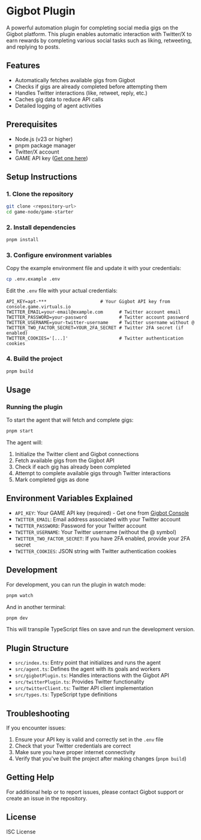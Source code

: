 # Gigbot Plugin

A powerful automation plugin for completing social media gigs on the Gigbot platform. This plugin enables automatic interaction with Twitter/X to earn rewards by completing various social tasks such as liking, retweeting, and replying to posts.

## Features

- Automatically fetches available gigs from Gigbot
- Checks if gigs are already completed before attempting them
- Handles Twitter interactions (like, retweet, reply, etc.)
- Caches gig data to reduce API calls
- Detailed logging of agent activities

## Prerequisites

- Node.js (v23 or higher)
- pnpm package manager
- Twitter/X account
- GAME API key ([Get one here](https://console.game.virtuals.io/))

## Setup Instructions

### 1. Clone the repository

```bash
git clone <repository-url>
cd game-node/game-starter
```

### 2. Install dependencies

```bash
pnpm install
```

### 3. Configure environment variables

Copy the example environment file and update it with your credentials:

```bash
cp .env.example .env
```

Edit the `.env` file with your actual credentials:

```
API_KEY=apt-***                    # Your Gigbot API key from console.game.virtuals.io
TWITTER_EMAIL=your-email@example.com      # Twitter account email
TWITTER_PASSWORD=your-password            # Twitter account password
TWITTER_USERNAME=your-twitter-username    # Twitter username without @
TWITTER_TWO_FACTOR_SECRET=YOUR_2FA_SECRET # Twitter 2FA secret (if enabled)
TWITTER_COOKIES='[...]'                   # Twitter authentication cookies
```

### 4. Build the project

```bash
pnpm build
```

## Usage

### Running the plugin

To start the agent that will fetch and complete gigs:

```bash
pnpm start
```

The agent will:
1. Initialize the Twitter client and Gigbot connections
2. Fetch available gigs from the Gigbot API
3. Check if each gig has already been completed
4. Attempt to complete available gigs through Twitter interactions
5. Mark completed gigs as done

## Environment Variables Explained

- `API_KEY`: Your GAME API key (required) - Get one from [Gigbot Console](https://console.game.virtuals.io/)
- `TWITTER_EMAIL`: Email address associated with your Twitter account
- `TWITTER_PASSWORD`: Password for your Twitter account
- `TWITTER_USERNAME`: Your Twitter username (without the @ symbol)
- `TWITTER_TWO_FACTOR_SECRET`: If you have 2FA enabled, provide your 2FA secret
- `TWITTER_COOKIES`: JSON string with Twitter authentication cookies

## Development

For development, you can run the plugin in watch mode:

```bash
pnpm watch
```

And in another terminal:

```bash
pnpm dev
```

This will transpile TypeScript files on save and run the development version.

## Plugin Structure

- `src/index.ts`: Entry point that initializes and runs the agent
- `src/agent.ts`: Defines the agent with its goals and workers
- `src/gigbotPlugin.ts`: Handles interactions with the Gigbot API
- `src/twitterPlugin.ts`: Provides Twitter functionality
- `src/twitterClient.ts`: Twitter API client implementation
- `src/types.ts`: TypeScript type definitions

## Troubleshooting

If you encounter issues:

1. Ensure your API key is valid and correctly set in the `.env` file
2. Check that your Twitter credentials are correct
3. Make sure you have proper internet connectivity
4. Verify that you've built the project after making changes (`pnpm build`)

## Getting Help

For additional help or to report issues, please contact Gigbot support or create an issue in the repository.

## License

ISC License



